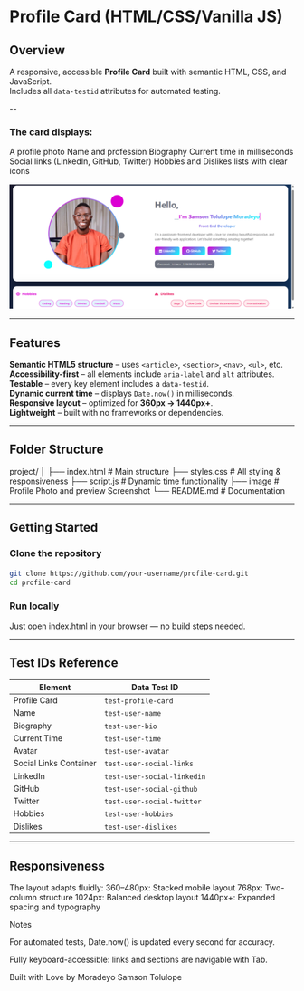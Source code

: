 # Profile Card (HTML/CSS/Vanilla JS)

## Overview

A responsive, accessible **Profile Card** built with semantic HTML, CSS, and JavaScript.  
Includes all `data-testid` attributes for automated testing.

--

### The card displays:

A profile photo
Name and profession
Biography
Current time in milliseconds
Social links (LinkedIn, GitHub, Twitter)
Hobbies and Dislikes lists with clear icons

![Profile Card Preview](/image/Screenshot.png)

---

## Features

**Semantic HTML5 structure** – uses `<article>`, `<section>`, `<nav>`, `<ul>`, etc.  
**Accessibility-first** – all elements include `aria-label` and `alt` attributes.  
**Testable** – every key element includes a `data-testid`.  
**Dynamic current time** – displays `Date.now()` in milliseconds.  
**Responsive layout** – optimized for **360px → 1440px+**.  
**Lightweight** – built with no frameworks or dependencies.  

---

## Folder Structure
project/
│
├── index.html        # Main structure
├── styles.css        # All styling & responsiveness
├── script.js         # Dynamic time functionality
├── image             # Profile Photo and preview Screenshot
└── README.md         # Documentation


---

## Getting Started

### Clone the repository
```bash
git clone https://github.com/your-username/profile-card.git
cd profile-card
```

### Run locally

Just open index.html in your browser — no build steps needed.

---

## Test IDs Reference

| Element | Data Test ID |
|----------|---------------|
| Profile Card | `test-profile-card` |
| Name | `test-user-name` |
| Biography | `test-user-bio` |
| Current Time | `test-user-time` |
| Avatar | `test-user-avatar` |
| Social Links Container | `test-user-social-links` |
| LinkedIn | `test-user-social-linkedin` |
| GitHub | `test-user-social-github` |
| Twitter | `test-user-social-twitter` |
| Hobbies | `test-user-hobbies` |
| Dislikes | `test-user-dislikes` |

---

## Responsiveness

The layout adapts fluidly:
360–480px: Stacked mobile layout
768px: Two-column structure
1024px: Balanced desktop layout
1440px+: Expanded spacing and typography

Notes

For automated tests, Date.now() is updated every second for accuracy.

Fully keyboard-accessible: links and sections are navigable with Tab.

Built with Love by Moradeyo Samson Tolulope